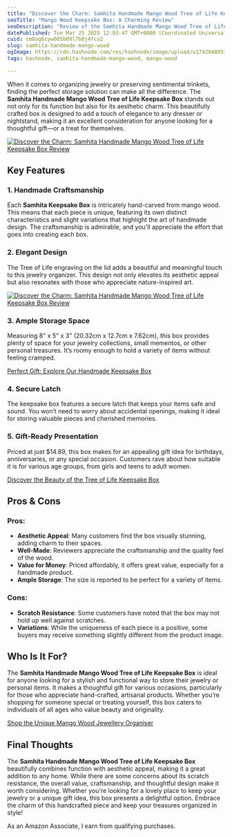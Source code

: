 ```yaml
---
title: "Discover the Charm: Samhita Handmade Mango Wood Tree of Life Keepsake Box Review"
seoTitle: "Mango Wood Keepsake Box: A Charming Review"
seoDescription: "Review of the Samhita Handmade Mango Wood Tree of Life Keepsake Box, highlighting its craftsmanship and aesthetic appeal as a jewelry organizer"
datePublished: Tue Mar 25 2025 12:03:47 GMT+0000 (Coordinated Universal Time)
cuid: cm8og6cyw005b09l7b8j4fca2
slug: samhita-handmade-mango-wood
ogImage: https://cdn.hashnode.com/res/hashnode/image/upload/v1742948051769/4317ea80-93b1-485f-91ef-d5a94ae3840d.png
tags: hashnode, samhita-handmade-mango-wood, mango-wood

---
```


<p>When it comes to organizing jewelry or preserving sentimental trinkets, finding the perfect storage solution can make all the difference. The <strong>Samhita Handmade Mango Wood Tree of Life Keepsake Box</strong> stands out not only for its function but also for its aesthetic charm. This beautifully crafted box is designed to add a touch of elegance to any dresser or nightstand, making it an excellent consideration for anyone looking for a thoughtful gift—or a treat for themselves.</p>
<a href='https://www.amazon.com/dp/B0972PZBX6?tag=myreviews0fcb-20' target='_blank' rel='nofollow'>
<img src='https://m.media-amazon.com/images/I/71CgQml-5RL._AC_SL1500_.jpg' alt='Discover the Charm: Samhita Handmade Mango Wood Tree of Life Keepsake Box Review' style='display: block; margin: auto; max-width: 100%; height: auto;'>
</a>

<h2>Key Features</h2>
<h3>1. Handmade Craftsmanship</h3>
<p>Each <strong>Samhita Keepsake Box</strong> is intricately hand-carved from mango wood. This means that each piece is unique, featuring its own distinct characteristics and slight variations that highlight the art of handmade design. The craftsmanship is admirable, and you'll appreciate the effort that goes into creating each box.</p>

<h3>2. Elegant Design</h3>
<p>The Tree of Life engraving on the lid adds a beautiful and meaningful touch to this jewelry organizer. This design not only elevates its aesthetic appeal but also resonates with those who appreciate nature-inspired art.</p>
<a href='https://www.amazon.com/dp/B0972PZBX6?tag=myreviews0fcb-20' target='_blank' rel='nofollow'>
<img src='https://m.media-amazon.com/images/I/61N9WiMsKoL._AC_SL1500_.jpg' alt='Discover the Charm: Samhita Handmade Mango Wood Tree of Life Keepsake Box Review' style='display: block; margin: auto; max-width: 100%; height: auto;'>
</a>

<h3>3. Ample Storage Space</h3>
<p>Measuring 8&quot; x 5&quot; x 3&quot; (20.32cm x 12.7cm x 7.62cm), this box provides plenty of space for your jewelry collections, small mementos, or other personal treasures. It’s roomy enough to hold a variety of items without feeling cramped.</p>
<p><a href='https://www.amazon.com/dp/B0972PZBX6?tag=myreviews0fcb-20' target='_blank' rel='nofollow'>Perfect Gift: Explore Our Handmade Keepsake Box</a></p>

<h3>4. Secure Latch</h3>
<p>The keepsake box features a secure latch that keeps your items safe and sound. You won’t need to worry about accidental openings, making it ideal for storing valuable pieces and cherished memories.</p>

<h3>5. Gift-Ready Presentation</h3>
<p>Priced at just $14.89, this box makes for an appealing gift idea for birthdays, anniversaries, or any special occasion. Customers rave about how suitable it is for various age groups, from girls and teens to adult women.</p>
<p><a href='https://www.amazon.com/dp/B0972PZBX6?tag=myreviews0fcb-20' target='_blank' rel='nofollow'>Discover the Beauty of the Tree of Life Keepsake Box</a></p>

<h2>Pros &amp; Cons</h2>
<h3>Pros:</h3>
<ul>
<li><strong>Aesthetic Appeal</strong>: Many customers find the box visually stunning, adding charm to their spaces.</li>
<li><strong>Well-Made</strong>: Reviewers appreciate the craftsmanship and the quality feel of the wood.</li>
<li><strong>Value for Money</strong>: Priced affordably, it offers great value, especially for a handmade product.</li>
<li><strong>Ample Storage</strong>: The size is reported to be perfect for a variety of items.</li>
</ul>
<h3>Cons:</h3>
<ul>
<li><strong>Scratch Resistance</strong>: Some customers have noted that the box may not hold up well against scratches.</li>
<li><strong>Variations</strong>: While the uniqueness of each piece is a positive, some buyers may receive something slightly different from the product image.</li>
</ul>

<h2>Who Is It For?</h2>
<p>The <strong>Samhita Handmade Mango Wood Tree of Life Keepsake Box</strong> is ideal for anyone looking for a stylish and functional way to store their jewelry or personal items. It makes a thoughtful gift for various occasions, particularly for those who appreciate hand-crafted, artisanal products. Whether you’re shopping for someone special or treating yourself, this box caters to individuals of all ages who value beauty and originality.</p>
<p><a href='https://www.amazon.com/dp/B0972PZBX6?tag=myreviews0fcb-20' target='_blank' rel='nofollow'>Shop the Unique Mango Wood Jewellery Organiser</a></p>

<h2>Final Thoughts</h2>
<p>The <strong>Samhita Handmade Mango Wood Tree of Life Keepsake Box</strong> beautifully combines function with aesthetic appeal, making it a great addition to any home. While there are some concerns about its scratch resistance, the overall value, craftsmanship, and thoughtful design make it worth considering. Whether you're looking for a lovely place to keep your jewelry or a unique gift idea, this box presents a delightful option. Embrace the charm of this handcrafted piece and keep your treasures organized in style!</p>
<p>As an Amazon Associate, I earn from qualifying purchases.</p>